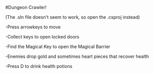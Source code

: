 #Dungeon Crawler!

(The .sln file doesn't seem to work, so open the .csproj instead)

-Press arrowkeys to move

-Collect keys to open locked doors

-Find the Magical Key to open the Magical Barrier

-Enemies drop gold and sometimes heart pieces that recover health

-Press D to drink health potions
